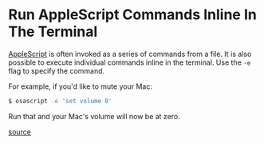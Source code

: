 # Run AppleScript Commands Inline In The Terminal

[AppleScript](https://developer.apple.com/library/archive/documentation/AppleScript/Conceptual/AppleScriptLangGuide/introduction/ASLR_intro.html)
is often invoked as a series of commands from a file. It is also possible to
execute individual commands inline in the terminal. Use the `-e` flag to
specify the command.

For example, if you'd like to mute your Mac:

```bash
$ osascript -e 'set volume 0'
```

Run that and your Mac's volume will now be at zero.

[source](http://osxdaily.com/2016/08/19/run-applescript-command-line-macos-osascript/)
